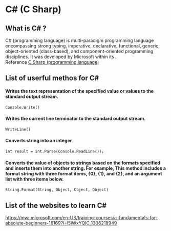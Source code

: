 C# (C Sharp)
=====================================

What is C# ?
-------------------------------------

C# (programming language) is multi-paradigm programming language encompassing strong typing, imperative, declarative, functional, generic, object-oriented (class-based), and component-oriented programming disciplines. It was developed by Microsoft within its .  
Reference [C Sharp (programming language)](https://en.wikipedia.org/wiki/C_Sharp_(programming_language))

## List of userful methos for C#
#### Writes the text representation of the specified value or values to the standard output stream.
```
Console.Write()
```
#### Writes the current line terminator to the standard output stream.
```
WriteLine()
```
#### Converts string into an integer
```
int result = int.Parse(Console.ReadLine());
```
#### Converts the value of objects to strings based on the formats specified and inserts them into another string. For example, This method includes a format string with three format items, {0}, {1}, and {2}, and an argument list with three items below.
```
String.Format(String, Object, Object, Object) 
```

## List of the websites to learn C#
https://mva.microsoft.com/en-US/training-courses/c-fundamentals-for-absolute-beginners-16169?l=l5iWxYQIC_1306218949



